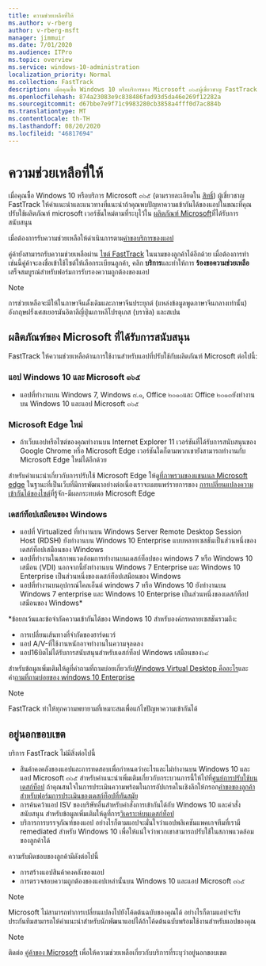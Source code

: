 ```yaml
---
title: ความช่วยเหลือที่ให้
ms.author: v-rberg
author: v-rberg-msft
manager: jimmuir
ms.date: 7/01/2020
ms.audience: ITPro
ms.topic: overview
ms.service: windows-10-administration
localization_priority: Normal
ms.collection: FastTrack
description: เมื่อคุณซื้อ Windows 10 หรือบริการของ Microsoft ๓๖๕ผู้เชี่ยวชาญ FastTrack ให้คำแนะนำและแนวทางในการปรับใช้ Windows 10 และแอป Microsoft ๓๖๕และอัปเดตข้อมูลที่ไม่มีค่าใช้จ่ายเพิ่มเติม (ด้วยการสมัครใช้งานที่มีสิทธิ์)
ms.openlocfilehash: 874a23083e9c838486fad93d5da46e269f12282a
ms.sourcegitcommit: d67bbe7e9f71c9983280cb3858a4fff0d7ac884b
ms.translationtype: MT
ms.contentlocale: th-TH
ms.lasthandoff: 08/20/2020
ms.locfileid: "46817694"
---
```

# <a name="assistance-offered"></a>ความช่วยเหลือที่ให้  

เมื่อคุณซื้อ Windows 10 หรือบริการ Microsoft ๓๖๕ (ตามรายละเอียดใน [สิทธิ์](eligibility.md)) ผู้เชี่ยวชาญ FastTrack ให้คำแนะนำและแนวทางที่แนะนำถ้าคุณพบปัญหาความเข้ากันได้ของแอปในขณะที่คุณปรับใช้ผลิตภัณฑ์ microsoft เวอร์ชันใหม่ตามที่ระบุไว้ใน [ผลิตภัณฑ์ Microsoft](#supported-microsoft-products)ที่ได้รับการสนับสนุน

เมื่อต้องการรับความช่วยเหลือให้ดำเนินการตาม[คำขอบริการของแอป](https://go.microsoft.com/fwlink/?linkid=2022721)

คู่ค้ายังสามารถรับความช่วยเหลือผ่าน [ไซต์ FastTrack](https://go.microsoft.com/fwlink/?linkid=780698) ในนามของลูกค้าได้อีกด้วย เมื่อต้องการทำเช่นนี้คู่ค้าจะลงชื่อเข้าใช้ไซต์ให้เลือกระเบียนลูกค้า, คลิก **บริการ**และทำให้การ **ร้องขอความช่วยเหลือ** เสร็จสมบูรณ์สำหรับฟอร์มการรับรองความถูกต้องของแอป

> [!NOTE]
> การช่วยเหลือจะมีให้ในภาษาจีนดั้งเดิมและภาษาจีนประยุกต์ (แหล่งข้อมูลพูดภาษาจีนกลางเท่านั้น) อังกฤษฝรั่งเศสเยอรมันอิตาลีญี่ปุ่นเกาหลีโปรตุเกส (บราซิล) และสเปน 

## <a name="supported-microsoft-products"></a>ผลิตภัณฑ์ของ Microsoft ที่ได้รับการสนับสนุน

FastTrack ให้ความช่วยเหลือด้านการใช้งานสำหรับแอปที่ปรับใช้กับผลิตภัณฑ์ Microsoft ต่อไปนี้:

### <a name="windows-10-and-microsoft-365-apps"></a>แอป Windows 10 และ Microsoft ๓๖๕

- แอปที่ทำงานบน Windows 7, Windows ๘.๑, Office ๒๐๑๐และ Office ๒๐๑๓ยังทำงานบน Windows 10 และแอป Microsoft ๓๖๕

### <a name="the-new-microsoft-edge"></a>Microsoft Edge ใหม่

- ถ้าเว็บแอปหรือไซต์ของคุณทำงานบน Internet Explorer 11 เวอร์ชันที่ได้รับการสนับสนุนของ Google Chrome หรือ Microsoft Edge เวอร์ชันใดก็ตามพวกเขายังสามารถทำงานกับ Microsoft Edge ใหม่ได้อีกด้วย

สำหรับคำแนะนำเกี่ยวกับการปรับใช้ Microsoft Edge ให้ดู[ที่ภาพรวมของแชนเนล Microsoft edge](https://docs.microsoft.com/DeployEdge/microsoft-edge-channels) ในฐานะที่เป็นเว็บที่มีการพัฒนาอย่างต่อเนื่องเราจะเผยแพร่รายการของ [การเปลี่ยนแปลงความเข้ากันได้ของไซต์](https://docs.microsoft.com/microsoft-edge/web-platform/site-impacting-changes)ที่รู้จัก-มีผลกระทบต่อ Microsoft Edge

### <a name="windows-virtual-desktop"></a>เดสก์ท็อปเสมือนของ Windows

- แอปที่ Virtualized ที่ทำงานบน Windows Server Remote Desktop Session Host (RDSH) ยังทำงานบน Windows 10 Enterprise แบบหลายเซสชันเป็นส่วนหนึ่งของเดสก์ท็อปเสมือนของ Windows
- แอปที่ทำงานในสภาพแวดล้อมการทำงานบนเดสก์ท็อปของ windows 7 หรือ Windows 10 เสมือน (VDI) นอกจากนี้ยังทำงานบน Windows 7 Enterprise และ Windows 10 Enterprise เป็นส่วนหนึ่งของเดสก์ท็อปเสมือนของ Windows
- แอปที่ทำงานบนอุปกรณ์ไคลเอ็นต์ windows 7 หรือ Windows 10 ยังทำงานบน Windows 7 enterprise และ Windows 10 Enterprise เป็นส่วนหนึ่งของเดสก์ท็อปเสมือนของ Windows\*

\*ข้อยกเว้นและข้อจำกัดความเข้ากันได้ของ Windows 10 สำหรับองค์กรหลายเซสชันรวมถึง:
- การเปลี่ยนเส้นทางที่จำกัดของฮาร์ดแวร์
- แอป A/V-ที่ใช้งานหนักอาจทำงานในความจุลดลง
- แอป16บิตไม่ได้รับการสนับสนุนสำหรับเดสก์ท็อป Windows เสมือนของ๖๔

สำหรับข้อมูลเพิ่มเติมให้ดูที่คำถามที่ถามบ่อยเกี่ยวกับ[Windows Virtual Desktop คืออะไร](https://docs.microsoft.com/azure/virtual-desktop/overview)และคำ[ถามที่ถามบ่อยของ windows 10 Enterprise](https://docs.microsoft.com/azure/virtual-desktop/windows-10-multisession-faq)

> [!NOTE]
> FastTrack ทำให้ทุกความพยายามที่เหมาะสมเพื่อแก้ไขปัญหาความเข้ากันได้ 

## <a name="out-of-scope"></a>อยู่นอกขอบเขต

บริการ FastTrack ไม่มีสิ่งต่อไปนี้
- สินค้าคงคลังของแอปและการทดสอบเพื่อกำหนดว่าอะไรและไม่ทำงานบน Windows 10 และแอป Microsoft ๓๖๕ สำหรับคำแนะนำเพิ่มเติมเกี่ยวกับกระบวนการนี้ให้ไปที่[ศูนย์การปรับใช้บนเดสก์ท็อป](https://go.microsoft.com/fwlink/?linkid=2080140) ถ้าคุณสนใจในการประเมินความพร้อมในการอัปเกรดในเชิงลึกให้กรอก[คำขอของลูกค้าสำหรับฟอร์มการประเมินของเดสก์ท็อปที่ทันสมัย](https://go.microsoft.com/fwlink/?linkid=2053818)
- การค้นคว้าแอป ISV ของบริษัทอื่นสำหรับคำสั่งการเข้ากันได้กับ Windows 10 และคำสั่งสนับสนุน สำหรับข้อมูลเพิ่มเติมให้ดูที่การ[วิเคราะห์บนเดสก์ท็อป](https://docs.microsoft.com/sccm/desktop-analytics/overview)
- บริการการบรรจุภัณฑ์ของแอป อย่างไรก็ตามแอปจะมั่นใจว่าแอปพลิเคชันแพคเกจทีมที่เรามี remediated สำหรับ Windows 10 เพื่อให้แน่ใจว่าพวกเขาสามารถปรับใช้ในสภาพแวดล้อมของลูกค้าได้

ความรับผิดชอบของลูกค้ามีดังต่อไปนี้
- การสร้างแอปสินค้าคงคลังของแอป
- การตรวจสอบความถูกต้องของแอปเหล่านั้นบน Windows 10 และแอป Microsoft ๓๖๕

> [!NOTE]
> Microsoft ไม่สามารถทำการเปลี่ยนแปลงไปยังโค้ดต้นฉบับของคุณได้ อย่างไรก็ตามแอปจะรับประกันทีมสามารถให้คำแนะนำสำหรับนักพัฒนาแอปได้ถ้าโค้ดต้นฉบับพร้อมใช้งานสำหรับแอปของคุณ

> [!NOTE]
> ติดต่อ [คู่ค้าของ Microsoft](https://go.microsoft.com/fwlink/?linkid=2080150) เพื่อให้ความช่วยเหลือเกี่ยวกับบริการที่ระบุว่าอยู่นอกขอบเขต


